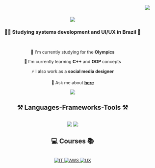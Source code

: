 <img align="right" src="https://visitor-badge.laobi.icu/badge?page_id=isaac-diniz.isaac-diniz" />
<h1 align="center">
    <img src="https://readme-typing-svg.herokuapp.com/?font=Righteous&size=35&center=true&vCenter=true&width=500&height=70&duration=4000&lines=Hi+There!+👋;+I'm+Isaac+Diniz!;" />
</h1>
<h3 align="center">👨‍💻 Studying systems development and UI/UX in Brazil 🎨</h3>
<br/>
<div align="center">

 🔭 I'm currently studying for the **Olympics**

 🌱 I'm currently learning **C++** and **OOP** concepts
 
 ⚡ I also work as a **social media designer**

💬 Ask me about **[here](https://github.com/isaac-diniz/isaac-diniz/issues)**
</div>
<div align="center"> 
  <a href="mailto:dinizisaac266@gmail.com">
    <img src="https://img.shields.io/badge/Gmail-333333?style=for-the-badge&logo=gmail&logoColor=red"/>
  </a>
</div>
<h2 align="center">⚒️ Languages-Frameworks-Tools ⚒️</h2>
<br/>
<div align="center">
    <img src="https://skillicons.dev/icons?i=github,figma,git" />
    <img src="https://skillicons.dev/icons?i=python,cpp,java,spring,css,html,javascript" /><br>
</div>
<h2 align="center">💻 Courses 📚</h2>
<br/>
<div align="center">
    <a href="https://www.credly.com/badges/c15763cb-52db-4342-bee0-3f3c698378f3/public_url">
        <img src="https://images.credly.com/size/128x128/images/fb97a12f-c0f1-4f37-9b7d-4a830199fe84/GCC_badge_IT_Support_1000x1000.png" alt="IT">
    </a>
    <a href="[https://www.credly.com/badges/deb3a6b1-186a-413f-9322-ff8380e5745c/public_url](https://www.credly.com/badges/d807e74f-7a3f-4d27-a281-32372362777b/public_url)">
        <img src="https://images.credly.com/size/128x128/images/73e4a58b-a8ef-41a3-a7db-9183dd269882/image.png" alt="AWS">
    </a>
    <a href="[https://www.credly.com/badges/3c77930f-3a37-455b-a9ee-7a330cfd3a65/public_url](https://www.credly.com/badges/2e63d8ce-2246-4e68-a9f2-0e7dee54f473/public_url)">
        <img src="https://images.credly.com/size/128x128/images/f4b9febb-69f6-46d8-8797-1e504ebfe0f8/GCC_badge_UX_1000x1000.png" alt="UX">
    </a>
</div>

